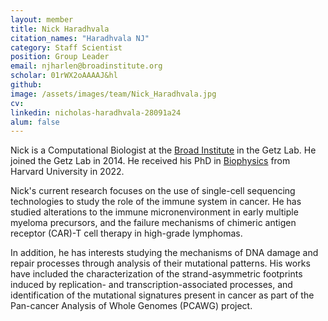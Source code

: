 ```yaml
---
layout: member
title: Nick Haradhvala
citation_names: "Haradhvala NJ" 
category: Staff Scientist
position: Group Leader
email: njharlen@broadinstitute.org
scholar: 01rWX2oAAAAJ&hl
github: 
image: /assets/images/team/Nick_Haradhvala.jpg
cv:
linkedin: nicholas-haradhvala-28091a24
alum: false
---
```


Nick is a Computational Biologist at the [Broad Institute] in the Getz Lab. He joined the Getz Lab in 2014. He received his PhD in [Biophysics] from Harvard University in 2022. 

Nick's current research focuses on the use of single-cell sequencing technologies to study the role of the immune system in cancer. He has studied alterations to the immune micronenvironment in early multiple myeloma precursors, and the failure mechanisms of chimeric antigen receptor (CAR)-T cell therapy in high-grade lymphomas.

In addition, he has interests studying the mechanisms of DNA damage and repair processes through analysis of their mutational patterns. His works have included the characterization of the strand-asymmetric footprints induced by replication- and transcription-associated processes, and identification of the mutational signatures present in cancer as part of the Pan-cancer Analysis of Whole Genomes (PCAWG) project. 

[Broad Institute]: http://www.broadinstitute.org
[Biophysics]: https://biophysics.fas.harvard.edu/
